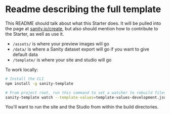 # Readme describing the full template

This README should talk about what this Starter does. It will be pulled into the page at [sanity.io/create](https://sanity.io/create), but also should mention how to contribute to the Starter, as well as use it.

* `/assets/` is where your preview images will go
* `/data/` is where a Sanity dataset export will go if you want to give default data
* `/template/` is where your site and studio will go

To work locally:

```bash
# Install the CLI
npm install -g sanity-template

# From project root, run this command to set a watcher to rebuild files to a build directory with proper template values
sanity-template watch --template-values=template-values-development.json
```

You'll want to run the site and the Studio from within the build directories.
